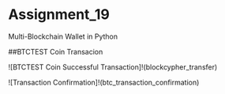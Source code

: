 # Assignment_19
Multi-Blockchain Wallet in Python

##BTCTEST Coin Transacion

![BTCTEST Coin Successful Transaction]!(blockcypher_transfer)

![Transaction Confirmation]!(btc_transaction_confirmation)
